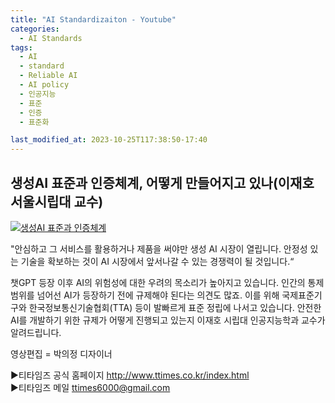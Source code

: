 ```yaml
---
title: "AI Standardizaiton - Youtube"
categories:
  - AI Standards
tags:
  - AI
  - standard
  - Reliable AI
  - AI policy
  - 인공지능
  - 표준
  - 인증
  - 표준화

last_modified_at: 2023-10-25T117:38:50-17:40
---
```


## 생성AI 표준과 인증체계, 어떻게 만들어지고 있나(이재호 서울시립대 교수)

[![생성AI 표준과 인증체계](https://www.youtube.com/embed/cnP9oMlBo18?si=3YTwVpFhfDa2R6pP/0.jpg)](https://www.youtube.com/embed/cnP9oMlBo18?si=3YTwVpFhfDa2R6pP) 
 

"안심하고 그 서비스를 활용하거나 제품을 써야만 생성 AI 시장이 열립니다. 안정성 있는 기술을 확보하는 것이 AI 시장에서 앞서나갈 수 있는 경쟁력이 될 것입니다.“

챗GPT 등장 이후 AI의 위험성에 대한 우려의 목소리가 높아지고 있습니다. 인간의 통제 범위를 넘어선 AI가 등장하기 전에 규제해야 된다는 의견도 많죠. 이를 위해 국제표준기구와 한국정보통신기술협회(TTA) 등이 발빠르게 표준 정립에 나서고 있습니다. 안전한 AI를 개발하기 위한 규제가 어떻게 진행되고 있는지 이재호 시립대 인공지능학과 교수가 알려드립니다.

영상편집 = 박의정 디자이너

▶티타임즈 공식 홈페이지
http://www.ttimes.co.kr/index.html<br>
▶티타임즈 메일 
ttimes6000@gmail.com



